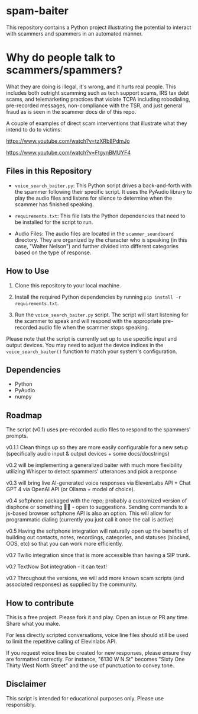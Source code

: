 # spam-baiter
This repository contains a Python project illustrating the potential to interact with scammers and spammers in an automated manner.

# Why do people talk to scammers/spammers?
What they are doing is illegal, it's wrong, and it hurts real people. This includes both outright scamming such as tech support scams, IRS tax debt scams, and telemarketing practices that violate TCPA including robodialing, pre-recorded messages, non-compliance with the TSR, and just general fraud as is seen in the scammer docs dir of this repo.

A couple of examples of direct scam interventions that illustrate what they intend to do to victims:

https://www.youtube.com/watch?v=tzXRb8PdmJo

https://www.youtube.com/watch?v=FtgynBMUYF4

## Files in this Repository

- `voice_search_baiter.py`: This Python script drives a back-and-forth with the spammer following their specific script. It uses the PyAudio library to play the audio files and listens for silence to determine when the scammer has finished speaking.

- `requirements.txt`: This file lists the Python dependencies that need to be installed for the script to run.

- Audio Files: The audio files are located in the `scammer_soundboard` directory. They are organized by the character who is speaking (in this case, "Walter Nelson") and further divided into different categories based on the type of response.

## How to Use

1. Clone this repository to your local machine.

2. Install the required Python dependencies by running `pip install -r requirements.txt`.

3. Run the `voice_search_baiter.py` script. The script will start listening for the scammer to speak and will respond with the appropriate pre-recorded audio file when the scammer stops speaking.

Please note that the script is currently set up to use specific input and output devices. You may need to adjust the device indices in the `voice_search_baiter()` function to match your system's configuration.

## Dependencies

- Python
- PyAudio
- numpy

## Roadmap
The script (v0.1) uses pre-recorded audio files to respond to the spammers' prompts.

v0.1.1 Clean things up so they are more easily configurable for a new setup (specifically audio input & output devices + some docs/docstrings)

v0.2 will be implementing a generalized baiter with much more flexibility utilizing Whisper to detect spammers' utterances and pick a response

v0.3 will bring live AI-generated voice responses via ElevenLabs API + Chat GPT 4 via OpenAI API (or Ollama + model of choice).

v0.4 softphone packaged with the repo; probably a customized version of disphone or something 🤷‍♂️ - open to suggestions. Sending commands to a js-based browser softphone API is also an option. This will allow for programmatic dialing (currently you just call it once the call is active)

v0.5 Having the softphone integration will naturally open up the benefits of building out contacts, notes, recordings, categories, and statuses (blocked, OOS, etc) so that you can work more efficiently.

v0.? Twilio integration since that is more accessible than having a SIP trunk.

v0.? TextNow Bot integration - it can text!

v0.? Throughout the versions, we will add more known scam scripts (and associated responses) as supplied by the community.

## How to contribute
This is a free project. Please fork it and play. Open an issue or PR any time. Share what you make.

For less directly scripted conversations, voice line files should still be used to limit the repetitive calling of Elevinlabs API.

If you request voice lines be created for new responses, please ensure they are formatted correctly. For instance, "6130 W N St" becomes "Sixty One Thirty West North Street" and the use of punctuation to convey tone.

## Disclaimer

This script is intended for educational purposes only. Please use responsibly.

